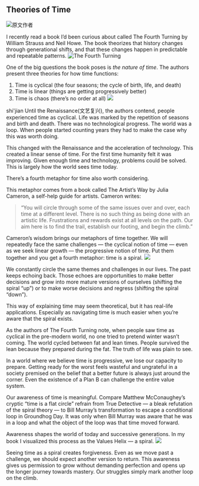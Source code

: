## Theories of Time
![原文作者](./_image/2020-07-11-15-54-26.png)

I recently read a book I’d been curious about called The Fourth Turning by William Strauss and Neil Howe. The book theorizes that history changes through generational shifts, and that these changes happen in predictable and repeatable patterns.
![The Fourth Turning](./_image/2020-07-11-15-57-16.png)

One of the big questions the book poses is *the nature of time*. The authors present three theories for how time functions:
1. Time is cyclical (the four seasons; the cycle of birth, life, and death)
2. Time is linear (things are getting progressively better)
3. Time is chaos (there’s no order at all)
![](./_image/2020-07-11-15-49-59.jpg)

shi'jian
Until the Renaissance(文艺复兴), the authors contend, people experienced time as cyclical. Life was marked by the repetition of seasons and birth and death. There was no technological progress. The world was a loop. When people started counting years they had to make the case why this was worth doing.

This changed with the Renaissance and the acceleration of technology. This created a linear sense of time. For the first time humanity felt it was improving. Given enough time and technology, problems could be solved. This is largely how the world sees time today.

There’s a fourth metaphor for time also worth considering.

This metaphor comes from a book called The Artist’s Way by Julia Cameron, a self-help guide for artists. Cameron writes:
> “You will circle through some of the same issues over and over, each time at a different level. There is no such thing as being done with an artistic life. Frustrations and rewards exist at all levels on the path. Our aim here is to find the trail, establish our footing, and begin the climb.”

Cameron’s wisdom brings our metaphors of time together. We will repeatedly face the same challenges — the cyclical notion of time — even as we seek linear growth — the progressive notion of time. Put them together and you get a fourth metaphor: time is a spiral.
![](./_image/2020-07-11-15-51-50.jpg)

We constantly circle the same themes and challenges in our lives. The past keeps echoing back. Those echoes are opportunities to make better decisions and grow into more mature versions of ourselves (shifting the spiral “up”) or to make worse decisions and regress (shifting the spiral “down”).

This way of explaining time may seem theoretical, but it has real-life applications. Especially as navigating time is much easier when you’re aware that the spiral exists.

As the authors of The Fourth Turning note, when people saw time as cyclical in the pre-modern world, no one tried to pretend winter wasn’t coming. The world cycled between fat and lean times. People survived the lean because they prepared during the fat. The truth of life was plain to see.

In a world where we believe time is progressive, we lose our capacity to prepare. Getting ready for the worst feels wasteful and ungrateful in a society premised on the belief that a better future is always just around the corner. Even the existence of a Plan B can challenge the entire value system.

Our awareness of time is meaningful. Compare Matthew McConaughey’s cryptic “time is a flat circle” refrain from True Detective — a bleak refutation of the spiral theory — to Bill Murray’s transformation to escape a conditional loop in Groundhog Day. It was only when Bill Murray was aware that he was in a loop and what the object of the loop was that time moved forward.

Awareness shapes the world of today and successive generations. In my book I visualized this process as the Values Helix — a spiral.
![](./_image/2020-07-11-15-53-03.jpg)

Seeing time as a spiral creates forgiveness. Even as we move past a challenge, we should expect another version to return. This awareness gives us permission to grow without demanding perfection and opens up the longer journey towards mastery. Our struggles simply mark another loop on the climb.
